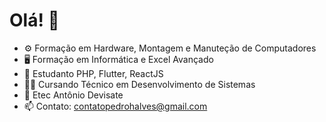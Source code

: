# Olá! 👋

* ⚙️ Formação em Hardware, Montagem e Manuteção de Computadores
* 🖥️ Formação em Informática e Excel Avançado
* 🌱 Estudanto PHP, Flutter, ReactJS
* 👨‍💻 Cursando Técnico em Desenvolvimento de Sistemas
* 🏫 Etec Antônio Devisate
* 📫 Contato: contatopedrohalves@gmail.com


<!--
**PedroHAVeloso/PedroHAVeloso** is a ✨ _special_ ✨ repository because its `README.md` (this file) appears on your GitHub profile.

Here are some ideas to get you started:

- 🔭 I’m currently working on ...
- 🌱 I’m currently learning ...
- 👯 I’m looking to collaborate on ...
- 🤔 I’m looking for help with ...
- 💬 Ask me about ...
- 📫 How to reach me: ...
- 😄 Pronouns: ...
- ⚡ Fun fact: ...
-->
